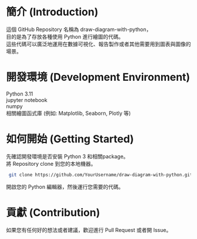 # 簡介 (Introduction)
這個 GitHub Repository 名稱為 draw-diagram-with-python，\
目的是為了存放各種使用 Python 進行繪圖的代碼。\
這些代碼可以廣泛地運用在數據可視化、報告製作或者其他需要用到圖表與圖像的場景。

# 開發環境 (Development Environment)
Python 3.11 \
jupyter notebook \
numpy\
相關繪圖函式庫 (例如: Matplotlib, Seaborn, Plotly 等)

# 如何開始 (Getting Started)
先確認開發環境是否安裝 Python 3 和相關package。 \
將 Repository clone 到您的本地機器。
```bash
 git clone https://github.com/YourUsername/draw-diagram-with-python.git
```
開啟您的 Python 編輯器，然後運行您需要的代碼。

# 貢獻 (Contribution)
如果您有任何好的想法或者建議，歡迎進行 Pull Request 或者開 Issue。